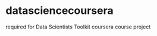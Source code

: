 datasciencecoursera
===================

required for Data Scientists Toolkit coursera course project
